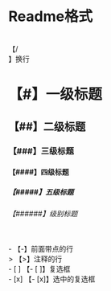 # Readme格式
<br>【/<br/>】换行<br>
# 【#】一级标题
## 【##】二级标题
### 【###】三级标题
#### 【####】四级标题
##### 【#####】五级标题
###### 【######】级别标题
<br>
- 【-】前面带点的行
<br>
> 【>】注释的行
<br>
- [ ] 【- [ ]】复选框
<br>
- [x] 【- [x]】选中的复选框
<br>
